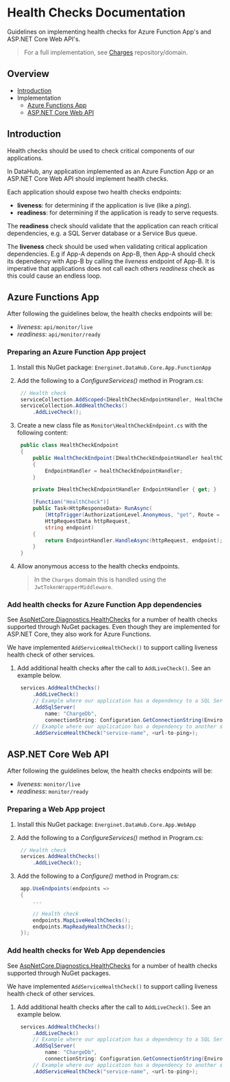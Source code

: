 # Health Checks Documentation

Guidelines on implementing health checks for Azure Function App's and ASP.NET Core Web API's.

> For a full implementation, see [Charges](https://github.com/Energinet-DataHub/geh-charges) repository/domain.

## Overview

- [Introduction](#introduction)
- Implementation
  - [Azure Functions App](#azure-functions-app)
  - [ASP.NET Core Web API](#aspnet-core-web-api)

## Introduction

Health checks should be used to check critical components of our applications.

In DataHub, any application implemented as an Azure Function App or an ASP.NET Core Web API should implement health checks.

Each application should expose two health checks endpoints:

- **liveness**: for determining if the application is live (like a _ping_).
- **readiness**: for determining if the application is ready to serve requests.

The **readiness** check should validate that the application can reach critical dependencies, e.g. a SQL Server database or a Service Bus queue.

The **liveness** check should be used when validating critical application dependencies. E.g if App-A depends on App-B, then App-A should check its dependency with App-B by calling the _liveness_ endpoint of App-B. It is imperative that applications does not call each others _readiness_ check as this could cause an endless loop.

## Azure Functions App

After following the guidelines below, the health checks endpoints will be:

- _liveness_: `api/monitor/live`
- _readiness_: `api/monitor/ready`

### Preparing an Azure Function App project

1) Install this NuGet package:
   `Energinet.DataHub.Core.App.FunctionApp`

1) Add the following to a _ConfigureServices()_ method in Program.cs:

   ```cs
    // Health check
    serviceCollection.AddScoped<IHealthCheckEndpointHandler, HealthCheckEndpointHandler>();
    serviceCollection.AddHealthChecks()
        .AddLiveCheck();
   ```

1) Create a new class file as `Monitor\HealthCheckEndpoint.cs` with the following content:

   ```cs
    public class HealthCheckEndpoint
    {
        public HealthCheckEndpoint(IHealthCheckEndpointHandler healthCheckEndpointHandler)
        {
            EndpointHandler = healthCheckEndpointHandler;
        }

        private IHealthCheckEndpointHandler EndpointHandler { get; }

        [Function("HealthCheck")]
        public Task<HttpResponseData> RunAsync(
            [HttpTrigger(AuthorizationLevel.Anonymous, "get", Route = "monitor/{endpoint}")]
            HttpRequestData httpRequest,
            string endpoint)
        {
            return EndpointHandler.HandleAsync(httpRequest, endpoint);
        }
    }
   ```

1) Allow anonymous access to the health checks endpoints.

    > In the `Charges` domain this is handled using the `JwtTokenWrapperMiddleware`.

### Add health checks for Azure Function App dependencies

See [AspNetCore.Diagnostics.HealthChecks](https://github.com/Xabaril/AspNetCore.Diagnostics.HealthChecks#health-checks) for a number of health checks supported through NuGet packages. Even though they are implemented for ASP.NET Core, they also work for Azure Functions.

We have implemented `AddServiceHealthCheck()` to support calling liveness health check of other services.

1) Add additional health checks after the call to `AddLiveCheck()`. See an example below.

   ```cs
    services.AddHealthChecks()
        .AddLiveCheck()
        // Example where our application has a dependency to a SQL Server database
        .AddSqlServer(
            name: "ChargeDb",
            connectionString: Configuration.GetConnectionString(EnvironmentSettingNames.ChargeDbConnectionString))
        // Example where our application has a dependency to another service
        .AddServiceHealthCheck("service-name", <url-to-ping>);
   ```

## ASP.NET Core Web API

After following the guidelines below, the health checks endpoints will be:

- _liveness_: `monitor/live`
- _readiness_: `monitor/ready`

### Preparing a Web App project

1) Install this NuGet package:
   `Energinet.DataHub.Core.App.WebApp`

1) Add the following to a _ConfigureServices()_ method in Program.cs:

   ```cs
    // Health check
    services.AddHealthChecks()
        .AddLiveCheck();
   ```

1) Add the following to a _Configure()_ method in Program.cs:

   ```cs
    app.UseEndpoints(endpoints =>
    {
        ...

        // Health check
        endpoints.MapLiveHealthChecks();
        endpoints.MapReadyHealthChecks();
    });
   ```

### Add health checks for Web App dependencies

See [AspNetCore.Diagnostics.HealthChecks](https://github.com/Xabaril/AspNetCore.Diagnostics.HealthChecks#health-checks) for a number of health checks supported through NuGet packages.

We have implemented `AddServiceHealthCheck()` to support calling liveness health check of other services.

1) Add additional health checks after the call to `AddLiveCheck()`. See an example below.

   ```cs
    services.AddHealthChecks()
        .AddLiveCheck()
        // Example where our application has a dependency to a SQL Server database
        .AddSqlServer(
            name: "ChargeDb",
            connectionString: Configuration.GetConnectionString(EnvironmentSettingNames.ChargeDbConnectionString))
        // Example where our application has a dependency to another service
        .AddServiceHealthCheck("service-name", <url-to-ping>);
   ```
